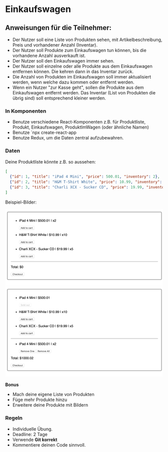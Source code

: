 # Einkaufswagen

## Anweisungen für die Teilnehmer:

- Der Nutzer soll eine Liste von Produkten sehen, mit Artikelbeschreibung, Preis und vorhandener Anzahl (Inventar).
- Der Nutzer soll Produkte zum Einkaufswagen tun können, bis die vorhandene Anzahl ausverkauft ist.
- Der Nutzer soll den Einkaufswagen immer sehen.
- Der Nutzer soll einzelne oder alle Produkte aus dem Einkaufswagen entfernen können. Die kehren dann in das Inventar zurück.
- Die Anzahl von Produkten im Einkaufswagen soll immer aktualisiert werden, wenn welche dazu kommen oder entfernt werden.
- Wenn ein Nutzer "zur Kasse geht", sollen die Produkte aus dem Einkaufswagen entfernt werden. Das Inventar (List von Produkten die übrig sind) soll entsprechend kleiner werden.

### In Komponenten

- Benutze verschiedene React-Komponenten z.B. für Produktliste, Produkt, Einkaufswagen, ProduktImWagen (oder ähnliche Namen)
- Benutze `npx create-react-app
- Benutze Redux, um die Daten zentral aufzubewahren.


### Daten

Deine Produktliste könnte z.B. so aussehen:

```JSON
[
  {"id": 1, "title": "iPad 4 Mini", "price": 500.01, "inventory": 2},
  {"id": 2, "title": "H&M T-Shirt White", "price": 10.99, "inventory": 10},
  {"id": 3, "title": "Charli XCX - Sucker CD", "price": 19.99, "inventory": 5}
]
```

Beispiel-Bilder:

![MockUp1](MockUp1.png)
![MockUp2](MockUp2.png)


**Bonus**

- Mach deine eigene Liste von Produkten
- Füge mehr Produkte hinzu
- Erweitere deine Produkte mit Bildern

### Regeln

- Individuelle Übung.
- Deadline: 2 Tage
- Verwende **Git korrekt**
- Kommentiere deinen Code sinnvoll.
